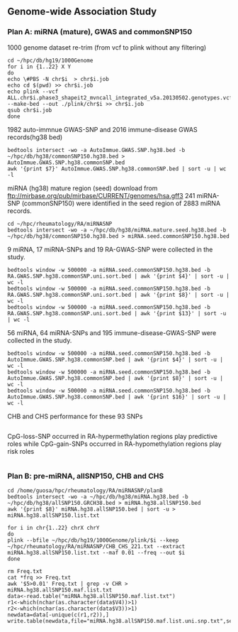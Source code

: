 ## Genome-wide Association Study 

### Plan A: miRNA (mature), GWAS and commonSNP150

1000 genome dataset re-trim (from vcf to plink without any filtering)
```
cd ~/hpc/db/hg19/1000Genome
for i in {1..22} X Y
do
echo \#PBS -N chr$i  > chr$i.job
echo cd $(pwd) >> chr$i.job
echo plink --vcf ALL.chr$i.phase3_shapeit2_mvncall_integrated_v5a.20130502.genotypes.vcf --make-bed --out ./plink/chr$i >> chr$i.job
qsub chr$i.job
done
```

1982 auto-immnue GWAS-SNP and 2016 immune-disease GWAS records(hg38 bed)
```
bedtools intersect -wo -a AutoImmue.GWAS.SNP.hg38.bed -b ~/hpc/db/hg38/commonSNP150.hg38.bed > AutoImmue.GWAS.SNP.hg38.commonSNP.bed
awk '{print $7}' AutoImmue.GWAS.SNP.hg38.commonSNP.bed | sort -u | wc -l 
```
miRNA (hg38) mature region (seed) download from ftp://mirbase.org/pub/mirbase/CURRENT/genomes/hsa.gff3
241 miRNA-SNP (commonSNP150) were identified in the seed region of 2883 miRNA records.
```
cd ~/hpc/rheumatology/RA/miRNASNP
bedtools intersect -wo -a ~/hpc/db/hg38/miRNA.mature.seed.hg38.bed -b ~/hpc/db/hg38/commonSNP150.hg38.bed > miRNA.seed.commonSNP150.hg38.bed
```
9 miRNA, 17 miRNA-SNPs and 19 RA-GWAS-SNP were collected in the study.
```
bedtools window -w 500000 -a miRNA.seed.commonSNP150.hg38.bed -b RA.GWAS.SNP.hg38.commonSNP.uni.sort.bed | awk '{print $4}' | sort -u | wc -l
bedtools window -w 500000 -a miRNA.seed.commonSNP150.hg38.bed -b RA.GWAS.SNP.hg38.commonSNP.uni.sort.bed | awk '{print $8}' | sort -u | wc -l
bedtools window -w 500000 -a miRNA.seed.commonSNP150.hg38.bed -b RA.GWAS.SNP.hg38.commonSNP.uni.sort.bed | awk '{print $13}' | sort -u | wc -l
```

56 miRNA, 64 miRNA-SNPs and 195 immune-disease-GWAS-SNP were collected in the study.
```
bedtools window -w 500000 -a miRNA.seed.commonSNP150.hg38.bed -b AutoImmue.GWAS.SNP.hg38.commonSNP.bed | awk '{print $4}' | sort -u | wc -l
bedtools window -w 500000 -a miRNA.seed.commonSNP150.hg38.bed -b AutoImmue.GWAS.SNP.hg38.commonSNP.bed | awk '{print $8}' | sort -u | wc -l
bedtools window -w 500000 -a miRNA.seed.commonSNP150.hg38.bed -b AutoImmue.GWAS.SNP.hg38.commonSNP.bed | awk '{print $16}' | sort -u | wc -l
```
CHB and CHS performance for these 93 SNPs
```

```
CpG-loss-SNP occurred in RA-hypermethylation regions play predictive roles while CpG-gain-SNPs occurred in RA-hypomethylation regions play risk roles
```

```
### Plan B: pre-miRNA, allSNP150, CHB and CHS
```
cd /home/guosa/hpc/rheumatology/RA/miRNASNP/planB
bedtools intersect -wo -a ~/hpc/db/hg38/miRNA.hg38.bed -b ~/hpc/db/hg38/allSNP150.GRCH38.bed > miRNA.hg38.allSNP150.bed
awk '{print $8}' miRNA.hg38.allSNP150.bed | sort -u > miRNA.hg38.allSNP150.list.txt

for i in chr{1..22} chrX chrY
do
plink --bfile ~/hpc/db/hg19/1000Genome/plink/$i --keep ~/hpc/rheumatology/RA/miRNASNP/CHB_CHS_221.txt --extract miRNA.hg38.allSNP150.list.txt --maf 0.01 --freq --out $i
done

rm Freq.txt
cat *frq >> Freq.txt
awk '$5>0.01' Freq.txt | grep -v CHR > miRNA.hg38.allSNP150.maf.list.txt
data<-read.table("miRNA.hg38.allSNP150.maf.list.txt")
r1<-which(nchar(as.character(data$V4))>1)
r2<-which(nchar(as.character(data$V3))>1)
newdata=data[-unique(c(r1,r2)),]
write.table(newdata,file="miRNA.hg38.allSNP150.maf.list.uni.snp.txt",sep="\t",quote=F,row.names=F,col.names=F)
```
